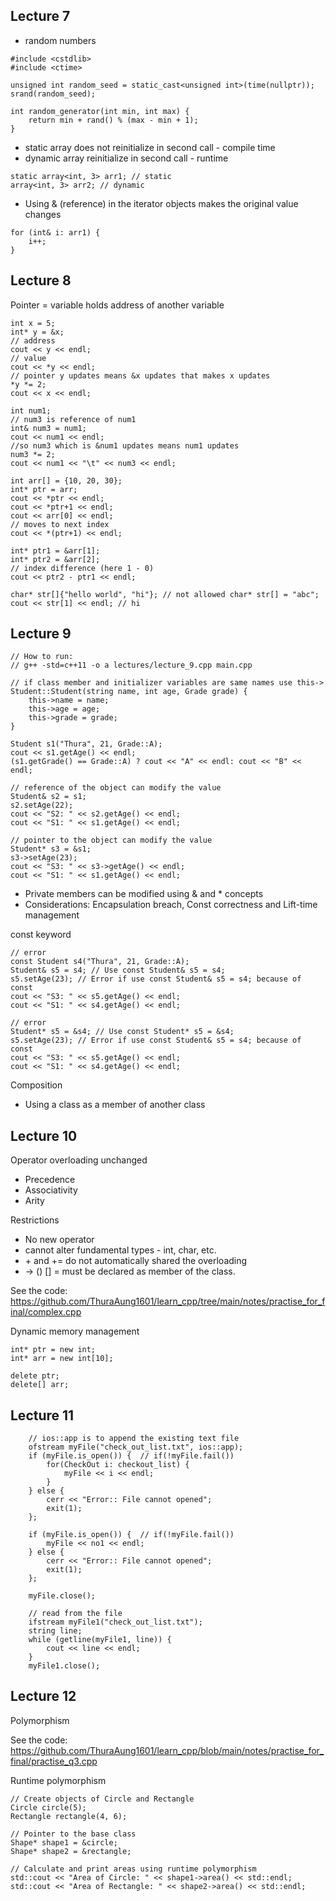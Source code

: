 ## Lecture 7

- random numbers
```
#include <cstdlib>
#include <ctime>

unsigned int random_seed = static_cast<unsigned int>(time(nullptr));
srand(random_seed);

int random_generator(int min, int max) {
    return min + rand() % (max - min + 1);
}
```

- static array does not reinitialize in second call - compile time
- dynamic array reinitialize in second call - runtime

```
static array<int, 3> arr1; // static
array<int, 3> arr2; // dynamic
```

- Using & (reference) in the iterator objects makes the original value changes
```
for (int& i: arr1) {
    i++;
}
```

## Lecture 8
Pointer = variable holds address of another variable
```
int x = 5;
int* y = &x;
// address
cout << y << endl;
// value
cout << *y << endl;
// pointer y updates means &x updates that makes x updates
*y *= 2;
cout << x << endl;

int num1;
// num3 is reference of num1
int& num3 = num1;
cout << num1 << endl;
//so num3 which is &num1 updates means num1 updates
num3 *= 2;
cout << num1 << "\t" << num3 << endl;
```

```
int arr[] = {10, 20, 30};
int* ptr = arr;
cout << *ptr << endl;
cout << *ptr+1 << endl;
cout << arr[0] << endl;
// moves to next index
cout << *(ptr+1) << endl;

int* ptr1 = &arr[1];
int* ptr2 = &arr[2];
// index difference (here 1 - 0)
cout << ptr2 - ptr1 << endl;
```

```
char* str[]{"hello world", "hi"}; // not allowed char* str[] = "abc";
cout << str[1] << endl; // hi
```

## Lecture 9
```
// How to run:
// g++ -std=c++11 -o a lectures/lecture_9.cpp main.cpp
```

```
// if class member and initializer variables are same names use this->
Student::Student(string name, int age, Grade grade) {
    this->name = name;
    this->age = age;
    this->grade = grade;
}
```

```
Student s1("Thura", 21, Grade::A);
cout << s1.getAge() << endl;
(s1.getGrade() == Grade::A) ? cout << "A" << endl: cout << "B" << endl;

// reference of the object can modify the value
Student& s2 = s1;
s2.setAge(22);
cout << "S2: " << s2.getAge() << endl;
cout << "S1: " << s1.getAge() << endl;

// pointer to the object can modify the value
Student* s3 = &s1;
s3->setAge(23);
cout << "S3: " << s3->getAge() << endl;
cout << "S1: " << s1.getAge() << endl;
```

- Private members can be modified using & and * concepts
- Considerations: Encapsulation breach, Const correctness and Lift-time management

const keyword
```
// error
const Student s4("Thura", 21, Grade::A);
Student& s5 = s4; // Use const Student& s5 = s4;
s5.setAge(23); // Error if use const Student& s5 = s4; because of const
cout << "S3: " << s5.getAge() << endl;
cout << "S1: " << s4.getAge() << endl;

// error
Student* s5 = &s4; // Use const Student* s5 = &s4;
s5.setAge(23); // Error if use const Student& s5 = s4; because of const
cout << "S3: " << s5.getAge() << endl;
cout << "S1: " << s4.getAge() << endl;
```

Composition
- Using a class as a member of another class

## Lecture 10

Operator overloading unchanged
- Precedence 
- Associativity
- Arity 

Restrictions
- No new operator
- cannot alter fundamental types - int, char, etc.
- \+ and += do not automatically shared the overloading
- -> () [] = must be declared as member of the class.

See the code: https://github.com/ThuraAung1601/learn_cpp/tree/main/notes/practise_for_final/complex.cpp

Dynamic memory management
```
int* ptr = new int;
int* arr = new int[10];

delete ptr;
delete[] arr;
```

## Lecture 11

```
    // ios::app is to append the existing text file
    ofstream myFile("check_out_list.txt", ios::app);
    if (myFile.is_open()) {  // if(!myFile.fail())
        for(CheckOut i: checkout_list) {
            myFile << i << endl;
        }
    } else {
        cerr << "Error:: File cannot opened";
        exit(1);
    };

    if (myFile.is_open()) {  // if(!myFile.fail())
        myFile << no1 << endl;
    } else {
        cerr << "Error:: File cannot opened";
        exit(1);
    };

    myFile.close();

    // read from the file
    ifstream myFile1("check_out_list.txt");
    string line;
    while (getline(myFile1, line)) {
        cout << line << endl;
    }
    myFile1.close();
```

## Lecture 12
Polymorphism

See the code: https://github.com/ThuraAung1601/learn_cpp/blob/main/notes/practise_for_final/practise_q3.cpp

Runtime polymorphism
```
// Create objects of Circle and Rectangle
Circle circle(5);
Rectangle rectangle(4, 6);

// Pointer to the base class
Shape* shape1 = &circle;
Shape* shape2 = &rectangle;

// Calculate and print areas using runtime polymorphism
std::cout << "Area of Circle: " << shape1->area() << std::endl;
std::cout << "Area of Rectangle: " << shape2->area() << std::endl;
```